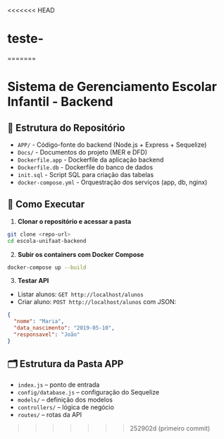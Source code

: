 <<<<<<< HEAD
# teste-
=======
# Sistema de Gerenciamento Escolar Infantil - Backend

## 📁 Estrutura do Repositório

- `APP/` - Código-fonte do backend (Node.js + Express + Sequelize)
- `Docs/` - Documentos do projeto (MER e DFD)
- `Dockerfile.app` - Dockerfile da aplicação backend
- `Dockerfile.db` - Dockerfile do banco de dados
- `init.sql` - Script SQL para criação das tabelas
- `docker-compose.yml` - Orquestração dos serviços (app, db, nginx)

## 🚀 Como Executar

1. **Clonar o repositório e acessar a pasta**

```bash
git clone <repo-url>
cd escola-unifaat-backend
```

2. **Subir os containers com Docker Compose**

```bash
docker-compose up --build
```

3. **Testar API**

- Listar alunos: `GET http://localhost/alunos`
- Criar aluno: `POST http://localhost/alunos` com JSON:
```json
{
  "nome": "Maria",
  "data_nascimento": "2019-05-10",
  "responsavel": "João"
}
```

## 🗂️ Estrutura da Pasta APP

- `index.js` – ponto de entrada
- `config/database.js` – configuração do Sequelize
- `models/` – definição dos modelos
- `controllers/` – lógica de negócio
- `routes/` – rotas da API
>>>>>>> 252902d (primeiro commit)
